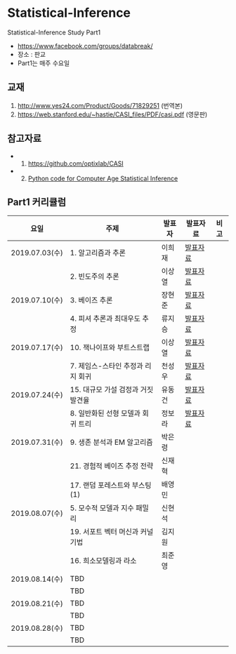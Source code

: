 # Statistical-Inference

Statistical-Inference Study Part1

* https://www.facebook.com/groups/databreak/
* 장소 : 판교
* Part1는 매주 수요일


## 교재

1. http://www.yes24.com/Product/Goods/71829251 (번역본)
2. https://web.stanford.edu/~hastie/CASI_files/PDF/casi.pdf (영문판)

## 참고자료

* 1. https://github.com/optixlab/CASI
* 2. [Python code for Computer Age Statistical Inference](https://github.com/jrfiedler/CASI_Python)

## Part1 커리큘럼
|요일   |주제   |발표자   |발표자료   |비고|
|---|---|---|---|---|
|2019.07.03(수)|1. 알고리즘과 추론|이희재|[발표자료](https://github.com/KaggleBreak/Statistical-Inference/tree/master/part1/study1/1%EC%9E%A5)|
||2. 빈도주의 추론|이상열|[발표자료](https://github.com/KaggleBreak/Statistical-Inference/blob/master/part1/study1/2st.pdf)|
|2019.07.10(수)|3. 베이즈 추론|장현준|[발표자료](https://github.com/KaggleBreak/Statistical-Inference/blob/master/part1/study2/ch3.%20%EB%B2%A0%EC%9D%B4%EC%A6%88%20%EC%B6%94%EB%A1%A0.pptx)||
||4. 피셔 추론과 최대우도 추정|류지승|[발표자료](https://github.com/KaggleBreak/Statistical-Inference/blob/master/part1/study2/ch4.%20%ED%94%BC%EC%85%94%20%EC%B6%94%EB%A1%A0%EA%B3%BC%20%EC%B5%9C%EB%8C%80%20%EC%9A%B0%EB%8F%84%20%EC%B6%94%EC%A0%95.pdf)|
|2019.07.17(수)|10. 잭나이프와 부트스트랩|이상열|[발표자료](https://github.com/KaggleBreak/Statistical-Inference/blob/master/part1/study3/10st.pdf)||
||7. 제임스-스타인 추정과 리지 회귀|천성우|[발표자료](https://github.com/KaggleBreak/Statistical-Inference/blob/master/part1/study3/CASI_chap_7.pdf)|
|2019.07.24(수)|15. 대규모 가설 검정과 거짓 발견율|유동건|[발표자료](https://github.com/KaggleBreak/Statistical-Inference/blob/master/part1/study4/ch15_large_scale_testing.pdf)||
||8. 일반화된 선형 모델과 회귀 트리|정보라|[발표자료](https://github.com/KaggleBreak/Statistical-Inference/blob/master/part1/study4/ch8_Generalized_LinearModels_RegressionTrees.pdf)|
|2019.07.31(수)|9. 생존 분석과 EM 알고리즘|박은령|||
||21. 경험적 베이즈 추정 전략|신재혁||
||17. 랜덤 포레스트와 부스팅(1)|배영민||
|2019.08.07(수)|5. 모수적 모델과 지수 패밀리|신현석|||
||19. 서포트 벡터 머신과 커널 기법|김지원||
||16. 희소모델링과 라소|최준영||
|2019.08.14(수)|TBD||||
||TBD|||
|2019.08.21(수)|TBD||||
||TBD|||
|2019.08.28(수)|TBD||||
||TBD|||
